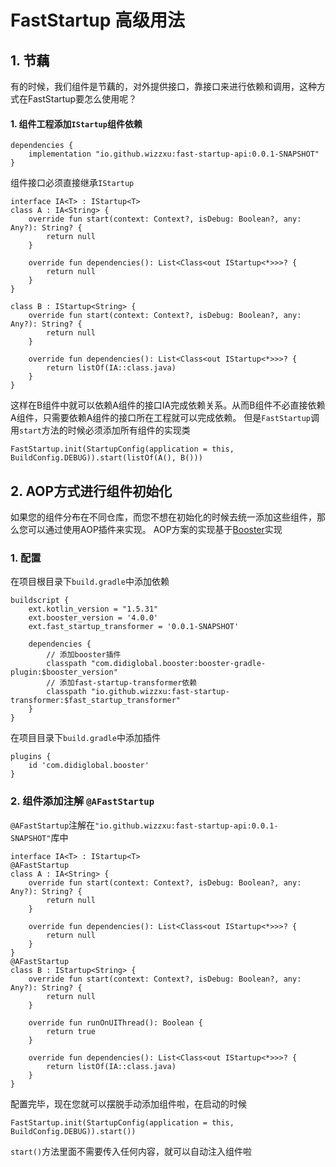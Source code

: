 # FastStartup 高级用法

## 1. 节藕
有的时候，我们组件是节藕的，对外提供接口，靠接口来进行依赖和调用，这种方式在FastStartup要怎么使用呢？
#### 1. 组件工程添加`IStartup`组件依赖
```
dependencies {
    implementation "io.github.wizzxu:fast-startup-api:0.0.1-SNAPSHOT"
}
```
组件接口必须直接继承`IStartup`
```
interface IA<T> : IStartup<T>
class A : IA<String> {
    override fun start(context: Context?, isDebug: Boolean?, any: Any?): String? {
        return null
    }

    override fun dependencies(): List<Class<out IStartup<*>>>? {
        return null
    }
}

class B : IStartup<String> {
    override fun start(context: Context?, isDebug: Boolean?, any: Any?): String? {
        return null
    }

    override fun dependencies(): List<Class<out IStartup<*>>>? {
        return listOf(IA::class.java)
    }
}
```
这样在B组件中就可以依赖A组件的接口IA完成依赖关系。从而B组件不必直接依赖A组件，只需要依赖A组件的接口所在工程就可以完成依赖。
但是`FastStartup`调用`start`方法的时候必须添加所有组件的实现类
```
FastStartup.init(StartupConfig(application = this, BuildConfig.DEBUG)).start(listOf(A(), B()))
```

## 2. AOP方式进行组件初始化
如果您的组件分布在不同仓库，而您不想在初始化的时候去统一添加这些组件，那么您可以通过使用AOP插件来实现。
AOP方案的实现基于[Booster](https://github.com/didi/booster)实现
### 1. 配置
在项目根目录下`build.gradle`中添加依赖
```
buildscript {
    ext.kotlin_version = "1.5.31"
    ext.booster_version = '4.0.0'
    ext.fast_startup_transformer = '0.0.1-SNAPSHOT'

    dependencies {
        // 添加booster插件
        classpath "com.didiglobal.booster:booster-gradle-plugin:$booster_version"
        // 添加fast-startup-transformer依赖
        classpath "io.github.wizzxu:fast-startup-transformer:$fast_startup_transformer"
    }
}
```
在项目目录下`build.gradle`中添加插件
```
plugins {
    id 'com.didiglobal.booster'
}
```
### 2. 组件添加注解 `@AFastStartup`
`@AFastStartup`注解在`"io.github.wizzxu:fast-startup-api:0.0.1-SNAPSHOT"`库中
```
interface IA<T> : IStartup<T>
@AFastStartup
class A : IA<String> {
    override fun start(context: Context?, isDebug: Boolean?, any: Any?): String? {
        return null
    }

    override fun dependencies(): List<Class<out IStartup<*>>>? {
        return null
    }
}
@AFastStartup
class B : IStartup<String> {
    override fun start(context: Context?, isDebug: Boolean?, any: Any?): String? {
        return null
    }

    override fun runOnUIThread(): Boolean {
        return true
    }

    override fun dependencies(): List<Class<out IStartup<*>>>? {
        return listOf(IA::class.java)
    }
}
```
配置完毕，现在您就可以摆脱手动添加组件啦，在启动的时候
```
FastStartup.init(StartupConfig(application = this, BuildConfig.DEBUG)).start())
```
`start()`方法里面不需要传入任何内容，就可以自动注入组件啦
